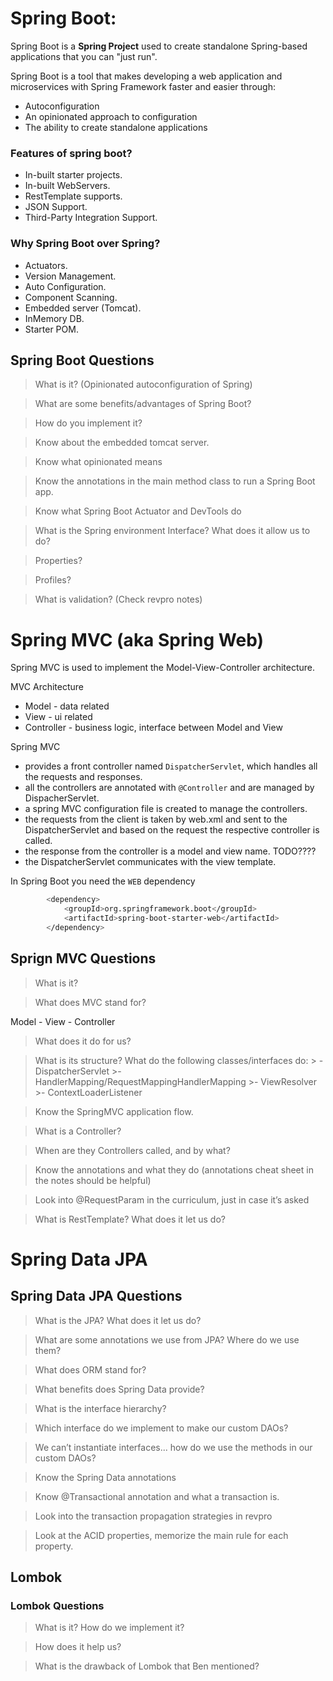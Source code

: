 
# Spring Boot: 
Spring Boot is a **Spring Project** used to create standalone Spring-based applications that you can "just run".

Spring Boot is a tool that makes developing a web application and microservices with Spring Framework faster and easier through:
- Autoconfiguration
- An opinionated approach to configuration
- The ability to create standalone applications

### Features of spring boot?
- In-built starter projects.
- In-built WebServers.
- RestTemplate supports.
- JSON Support.
- Third-Party Integration Support.

### Why Spring Boot over Spring?
- Actuators.
- Version Management.
- Auto Configuration.
- Component Scanning.
- Embedded server (Tomcat).
- InMemory DB.
- Starter POM.

## Spring Boot Questions

> What is it? (Opinionated autoconfiguration of Spring) 

> What are some benefits/advantages of Spring Boot? 

> How do you implement it?  

>Know about the embedded tomcat server.  

>Know what opinionated means 

>Know the annotations in the main method class to run a Spring Boot app.  

>Know what Spring Boot Actuator and DevTools do 

>What is the Spring environment Interface? What does it allow us to do? 

>Properties? 

>Profiles? 

>What is validation? (Check revpro notes) 



# Spring MVC (aka Spring Web)

Spring MVC is used to implement the Model-View-Controller architecture.

 MVC Architecture
- Model - data related
- View - ui related
- Controller - business logic, interface between Model and View

Spring MVC
- provides a front controller named `DispatcherServlet`, which handles all the requests and responses.
- all the controllers are annotated with `@Controller` and are managed by DispacherServlet.
- a spring MVC configuration file is created to manage the controllers.
- the requests from the client is taken by web.xml and sent to the DispatcherServlet and based on the request the respective controller is called.
- the response from the controller is a model and view name. TODO????
 - the DispatcherServlet communicates with the view template.



In Spring Boot you need the `WEB` dependency
```bash
		<dependency>
			<groupId>org.springframework.boot</groupId>
			<artifactId>spring-boot-starter-web</artifactId>
		</dependency>
```

## Sprign MVC Questions 
>What is it? 


>What does MVC stand for?

Model - View - Controller 
>What does it do for us?  

>What is its structure? What do the following classes/interfaces do: 
    > -  DispatcherServlet 
    >- HandlerMapping/RequestMappingHandlerMapping 
    >- ViewResolver 
    >- ContextLoaderListener 

>Know the SpringMVC application flow.  

>What is a Controller? 

>When are they Controllers called, and by what? 

>Know the annotations and what they do (annotations cheat sheet in the notes should be helpful) 

>Look into @RequestParam in the curriculum, just in case it’s asked 

>What is RestTemplate? What does it let us do? 


# Spring Data JPA

## Spring Data JPA Questions 

>What is the JPA? What does it let us do? 

>What are some annotations we use from JPA? Where do we use them? 

>What does ORM stand for? 

>What benefits does Spring Data provide? 

>What is the interface hierarchy? 

>Which interface do we implement to make our custom DAOs? 

>We can’t instantiate interfaces... how do we use the methods in our custom DAOs? 

>Know the Spring Data annotations 

>Know @Transactional annotation and what a transaction is. 

>Look into the transaction propagation strategies in revpro 

>Look at the ACID properties, memorize the main rule for each property.  

 

 

## Lombok 

### Lombok Questions
>What is it? How do we implement it? 

>How does it help us? 

>What is the drawback of Lombok that Ben mentioned? 

